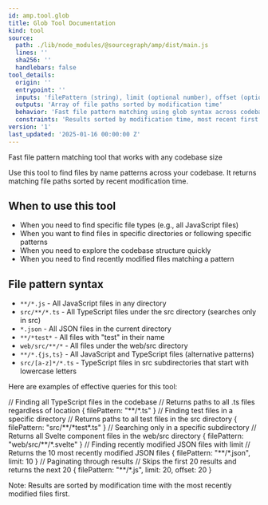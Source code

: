 ```yaml
---
id: amp.tool.glob
title: Glob Tool Documentation
kind: tool
source:
  path: ./lib/node_modules/@sourcegraph/amp/dist/main.js
  lines: ''
  sha256: ''
  handlebars: false
tool_details:
  origin: ''
  entrypoint: ''
  inputs: 'filePattern (string), limit (optional number), offset (optional number)'
  outputs: 'Array of file paths sorted by modification time'
  behavior: 'Fast file pattern matching using glob syntax across codebase'
  constraints: 'Results sorted by modification time, most recent first'
version: '1'
last_updated: '2025-01-16 00:00:00 Z'
---
```


Fast file pattern matching tool that works with any codebase size

Use this tool to find files by name patterns across your codebase. It returns matching file paths sorted by recent modification time.

## When to use this tool

- When you need to find specific file types (e.g., all JavaScript files)
- When you want to find files in specific directories or following specific patterns
- When you need to explore the codebase structure quickly
- When you need to find recently modified files matching a pattern

## File pattern syntax

- `**/*.js` - All JavaScript files in any directory
- `src/**/*.ts` - All TypeScript files under the src directory (searches only in src)
- `*.json` - All JSON files in the current directory
- `**/*test*` - All files with "test" in their name
- `web/src/**/*` - All files under the web/src directory
- `**/*.{js,ts}` - All JavaScript and TypeScript files (alternative patterns)
- `src/[a-z]*/*.ts` - TypeScript files in src subdirectories that start with lowercase letters

Here are examples of effective queries for this tool:

<examples>
<example>
// Finding all TypeScript files in the codebase
// Returns paths to all .ts files regardless of location
{
  filePattern: "**/*.ts"
}
</example>

<example>
// Finding test files in a specific directory
// Returns paths to all test files in the src directory
{
  filePattern: "src/**/*test*.ts"
}
</example>

<example>
// Searching only in a specific subdirectory
// Returns all Svelte component files in the web/src directory
{
  filePattern: "web/src/**/*.svelte"
}
</example>

<example>
// Finding recently modified JSON files with limit
// Returns the 10 most recently modified JSON files
{
  filePattern: "**/*.json",
  limit: 10
}
</example>

<example>
// Paginating through results
// Skips the first 20 results and returns the next 20
{
  filePattern: "**/*.js",
  limit: 20,
  offset: 20
}
</example>
</examples>

Note: Results are sorted by modification time with the most recently modified files first.